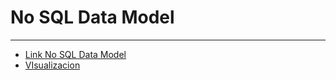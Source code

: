 # No SQL Data Model
___
* [Link No SQL Data Model](https://drive.google.com/file/d/1n_QTwwV31l9ihrBdHWVlac8gO9dXhHrH/view)
* [VIsualizacion](DisplayNoSQLModel.png)